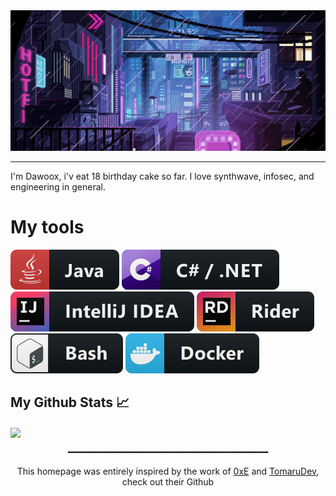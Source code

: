 <div align="center">
  <img src="https://raw.githubusercontent.com/Dawoox/Dawoox/master/font.gif">
</div>

---

I'm Dawoox, i'v eat 18 birthday cake so far. I love synthwave, infosec, and engineering in general.<br>
# My tools
![](https://github.com/MikeCodesDotNET/ColoredBadges/blob/master/svg/dev/languages/java.svg)
![](https://github.com/MikeCodesDotNET/ColoredBadges/blob/master/svg/dev/languages/csharp_dotnet.svg)
![](https://github.com/MikeCodesDotNET/ColoredBadges/blob/master/svg/dev/tools/jetbrains_intellij.svg)
![](https://github.com/MikeCodesDotNET/ColoredBadges/blob/master/svg/dev/tools/jetbrains_rider.svg)
![](https://github.com/MikeCodesDotNET/ColoredBadges/blob/master/svg/dev/tools/bash.svg)
![](https://github.com/MikeCodesDotNET/ColoredBadges/blob/master/svg/dev/tools/docker.svg)

## My Github Stats &#x1f4c8;

<a href="https://github.com/Dawoox">
  <img align="center" src="https://github-readme-stats.vercel.app/api?username=dawoox&show_icons=true&theme=material-palenight&?count_private=true&include_all_commits=true">
</a>

<br>
<p align="center">━━━━━━━━━━━━━━━━━━━━━━━━━━━━━━━━━━━━━━</p>
<p align="center"> 
  This homepage was entirely inspired by the work of <a href="https://github.com/0x307845">0xE</a> and <a href="https://github.com/TomaruDev">TomaruDev</a>, check out their Github
</p>
